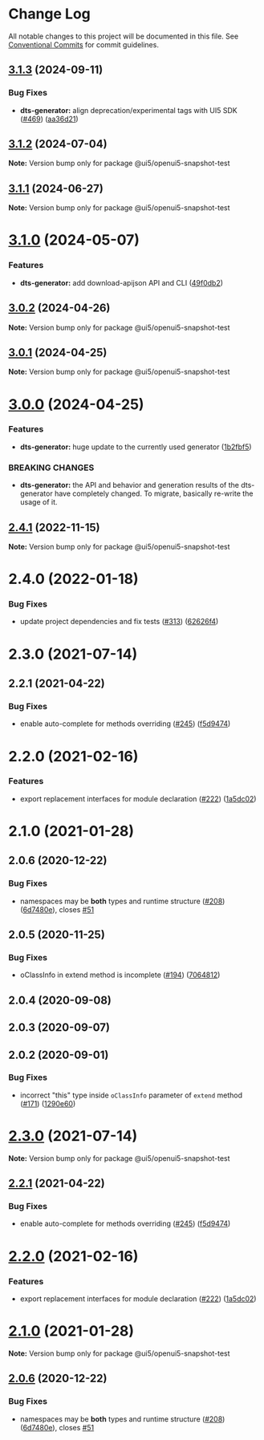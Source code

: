 # Change Log

All notable changes to this project will be documented in this file.
See [Conventional Commits](https://conventionalcommits.org) for commit guidelines.

## [3.1.3](https://github.com/SAP/ui5-typescript/compare/@ui5/openui5-snapshot-test@3.1.2...@ui5/openui5-snapshot-test@3.1.3) (2024-09-11)


### Bug Fixes

* **dts-generator:** align deprecation/experimental tags with UI5 SDK ([#469](https://github.com/SAP/ui5-typescript/issues/469)) ([aa36d21](https://github.com/SAP/ui5-typescript/commit/aa36d21309695d8cd30a77b192f495df8db75101))





## [3.1.2](https://github.com/SAP/ui5-typescript/compare/@ui5/openui5-snapshot-test@3.1.1...@ui5/openui5-snapshot-test@3.1.2) (2024-07-04)

**Note:** Version bump only for package @ui5/openui5-snapshot-test





## [3.1.1](https://github.com/SAP/ui5-typescript/compare/@ui5/openui5-snapshot-test@3.1.0...@ui5/openui5-snapshot-test@3.1.1) (2024-06-27)

**Note:** Version bump only for package @ui5/openui5-snapshot-test





# [3.1.0](https://github.com/SAP/ui5-typescript/compare/@ui5/openui5-snapshot-test@3.0.2...@ui5/openui5-snapshot-test@3.1.0) (2024-05-07)


### Features

* **dts-generator:** add download-apijson API and CLI ([49f0db2](https://github.com/SAP/ui5-typescript/commit/49f0db20d917a9820767814326f037c80e4ea64c))





## [3.0.2](https://github.com/SAP/ui5-typescript/compare/@ui5/openui5-snapshot-test@3.0.1...@ui5/openui5-snapshot-test@3.0.2) (2024-04-26)

**Note:** Version bump only for package @ui5/openui5-snapshot-test





## [3.0.1](https://github.com/SAP/ui5-typescript/compare/@ui5/openui5-snapshot-test@3.0.0...@ui5/openui5-snapshot-test@3.0.1) (2024-04-25)

**Note:** Version bump only for package @ui5/openui5-snapshot-test





# [3.0.0](https://github.com/SAP/ui5-typescript/compare/@ui5/openui5-snapshot-test@2.4.1...@ui5/openui5-snapshot-test@3.0.0) (2024-04-25)


### Features

* **dts-generator:** huge update to the currently used generator ([1b2fbf5](https://github.com/SAP/ui5-typescript/commit/1b2fbf550678d12502abee3f5abf258dd0ab5fa9))


### BREAKING CHANGES

* **dts-generator:** the API and behavior and generation results of the
dts-generator have completely changed. To migrate, basically re-write
the usage of it.





## [2.4.1](https://github.com/SAP/ui5-typescript/compare/@ui5/openui5-snapshot-test@2.4.0...@ui5/openui5-snapshot-test@2.4.1) (2022-11-15)

**Note:** Version bump only for package @ui5/openui5-snapshot-test





# 2.4.0 (2022-01-18)


### Bug Fixes

* update project dependencies and fix tests ([#313](https://github.com/SAP/ui5-typescript/issues/313)) ([62626f4](https://github.com/SAP/ui5-typescript/commit/62626f4069d0fa701528d84ae431ccc2a4b69933))



# 2.3.0 (2021-07-14)



## 2.2.1 (2021-04-22)


### Bug Fixes

* enable auto-complete for methods overriding ([#245](https://github.com/SAP/ui5-typescript/issues/245)) ([f5d9474](https://github.com/SAP/ui5-typescript/commit/f5d947489fcbc820cdb03a019f188c41413a5429))



# 2.2.0 (2021-02-16)


### Features

* export replacement interfaces for module declaration ([#222](https://github.com/SAP/ui5-typescript/issues/222)) ([1a5dc02](https://github.com/SAP/ui5-typescript/commit/1a5dc02adfd0dc44f4c3fd53bcd371079cb20bfd))



# 2.1.0 (2021-01-28)



## 2.0.6 (2020-12-22)


### Bug Fixes

* namespaces may be **both** types and runtime structure ([#208](https://github.com/SAP/ui5-typescript/issues/208)) ([6d7480e](https://github.com/SAP/ui5-typescript/commit/6d7480e5db40450acba3867716cad545c1929394)), closes [#51](https://github.com/SAP/ui5-typescript/issues/51)



## 2.0.5 (2020-11-25)


### Bug Fixes

* oClassInfo in extend method is incomplete ([#194](https://github.com/SAP/ui5-typescript/issues/194)) ([7064812](https://github.com/SAP/ui5-typescript/commit/70648125bcb46584cc11a715c53060649d9105a2))



## 2.0.4 (2020-09-08)



## 2.0.3 (2020-09-07)



## 2.0.2 (2020-09-01)


### Bug Fixes

* incorrect "this" type inside `oClassInfo` parameter of `extend` method ([#171](https://github.com/SAP/ui5-typescript/issues/171)) ([1290e60](https://github.com/SAP/ui5-typescript/commit/1290e60a8b9d5b83d471bdbce1337d4d7339ac40))





# [2.3.0](https://github.com/SAP/ui5-typescript/compare/v2.2.1...v2.3.0) (2021-07-14)

**Note:** Version bump only for package @ui5/openui5-snapshot-test

## [2.2.1](https://github.com/SAP/ui5-typescript/compare/v2.2.0...v2.2.1) (2021-04-22)

### Bug Fixes

- enable auto-complete for methods overriding ([#245](https://github.com/SAP/ui5-typescript/issues/245)) ([f5d9474](https://github.com/SAP/ui5-typescript/commit/f5d947489fcbc820cdb03a019f188c41413a5429))

# [2.2.0](https://github.com/SAP/ui5-typescript/compare/v2.1.0...v2.2.0) (2021-02-16)

### Features

- export replacement interfaces for module declaration ([#222](https://github.com/SAP/ui5-typescript/issues/222)) ([1a5dc02](https://github.com/SAP/ui5-typescript/commit/1a5dc02adfd0dc44f4c3fd53bcd371079cb20bfd))

# [2.1.0](https://github.com/SAP/ui5-typescript/compare/v2.0.6...v2.1.0) (2021-01-28)

**Note:** Version bump only for package @ui5/openui5-snapshot-test

## [2.0.6](https://github.com/SAP/ui5-typescript/compare/v2.0.5...v2.0.6) (2020-12-22)

### Bug Fixes

- namespaces may be **both** types and runtime structure ([#208](https://github.com/SAP/ui5-typescript/issues/208)) ([6d7480e](https://github.com/SAP/ui5-typescript/commit/6d7480e5db40450acba3867716cad545c1929394)), closes [#51](https://github.com/SAP/ui5-typescript/issues/51)
